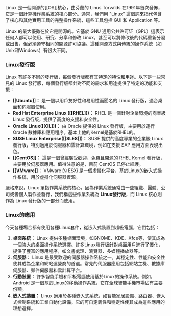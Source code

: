 

Linux 是一個開源的[[OS]]核心，由芬蘭的 Linus Torvalds 在1991年首次發佈，它是一個計算機作業系統的核心部分。通常，我們用 "Linux" 這個詞來指代包含了核心和其他實用工具的完整操作系統，這些工具包括 GUI 和 Application 等。

Linux 的最大優勢在於它是開源的。它基於 GNU 通用公共许可证（GPL）這表示任何人都可以使用、研究、分享和修改 Linux，甚至可以將修改後的代碼重新分發或出售，但必須遵守相同的開源許可協議。這種開源方式與傳統的操作系統（如Unix和Windows）有很大不同。

### Linux發行版

Linux 有許多不同的發行版，每個發行版都有其特定的特性和用途。以下是一些常見的 Linux 發行版，每個發行版都針對不同的需求和用途提供了特定的功能和支援：
- **[[Ubuntu]]：** 是一個以用戶友好性和易用性而聞名的 Linux 發行版，適合桌面和伺服器使用。
- **Red Hat Enterprise Linux ([[RHEL]])：** RHEL 是一個針對企業環境的商業級 Linux 發行版，提供了高度的支援和安全性。
- **Oracle Linux([[OL]])：** 由 Oracle 提供的 Linux 發行版，主要用於運行 Oracle 數據庫和應用程序。基本上他的Kernel是基於RHEL的。
- **SUSE Linux Enterprise([[SLES]])：** SUSE 提供的高度專業的企業級 Linux 發行版，特別適用於伺服器和雲計算環境，例如在支援 SAP 應用方面表現出色。
- **[[CentOS]]：** 這是一個曾經廣受歡迎，免費且開源的 RHEL Kernel 發行版，主要用於伺服器應用。值得注意的是，目前 CentOS 已停止維護。
- **[[VMware]]：** VMware 的 ESXi 是一個虛擬化平台，基於Linux的嵌入式操作系統，用於虛擬化伺服器資源。

嚴格來說，Linux 單指作業系統的核心，因為作業系統通常由一些組織、團體、公司或者個人製作並發行，我們稱這些作業系統為 **Linux發行版**，而 Linux 核心則作為 Linux 發行版的一部分而使用。
### Linux的應用

今天各種場合都有使用各種Linux套件，從嵌入式裝置到超級電腦，它們包括：

1. **桌面系統：** Linux 提供多種桌面環境，如GNOME、KDE、Xfce等，使其成為一個強大的桌面操作系統選擇。許多Linux發行版針對桌面用戶進行了優化，提供了豐富的應用程序，如文書處理、瀏覽器、多媒體播放器等。
2. **伺服器：** Linux 是最受歡迎的伺服器操作系統之一。其穩定性、性能和安全性使其成為企業和網站運營商的首選。常見的伺服器應用包括網站主機、數據庫伺服器、郵件伺服器和雲計算平台。
3. **行動裝置：** 許多智能手機和平板電腦使用基於Linux的操作系統。例如，Android 是一個基於Linux的移動操作系統，它在全球智能手機市場佔有主要份額。
4. **嵌入式裝置：** Linux 適用於各種嵌入式系統，如智能家居設備、路由器、嵌入式控制系統和工業自動化設備。它的可自定義性和穩定性使其成為這些應用的理想選擇。

